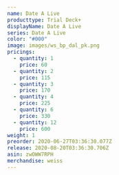 ```yaml
---
name: Date A Live
producttype: Trial Deck+
displayName: Date A Live
series: Date A Live
color: "#000"
image: images/ws_bp_dal_pk.png
pricings:
  - quantity: 1
    price: 60
  - quantity: 2
    price: 115
  - quantity: 3
    price: 170
  - quantity: 4
    price: 225
  - quantity: 6
    price: 330
  - quantity: 12
    price: 600
weight: 1
preorder: 2020-06-27T03:36:30.077Z
release: 2020-08-20T03:36:30.706Z
asin: zwOWW7RPH
merchandise: weiss
---
```

